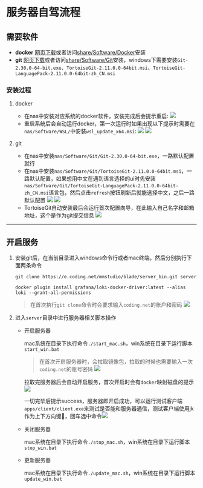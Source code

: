 # 服务器自驾流程

## 需要软件
- **docker** [网页下载](https://www.docker.com/get-started)或者访问[share/Software/Docker](nas.diandian.info/Software/Docker/)安装
- **git** [网页下载](https://tortoisegit.org)或者访问[share/Software/Git](nas.diandian.info/Software/Docker/)安装，windows下需要安装`Git-2.30.0-64-bit.exe`、`TortoiseGit-2.11.0.0-64bit.msi`、`TortoiseGit-LanguagePack-2.11.0.0-64bit-zh_CN.msi`

### 安装过程
1. docker
   * 在nas中安装对应系统的docker软件，安装完成后会提示重启: ![](doc/image/self1.png)
   * 重启系统后会自动运行docker，第一次运行时如果出现以下提示时需要在`nas/Software/WSL/`中安装`wsl_update_x64.msi`: 
    ![](doc/image/self2.png)
    ![](doc/image/self3.png)

2. git
   * 在nas中安装`nas/Software/Git/Git-2.30.0-64-bit.exe`，一路默认配置就行
   * 在nas中安装`nas/Software/Git/TortoiseGit-2.11.0.0-64bit.msi`，一路默认配置，如果想用中文在遇到语言选择的ui时先安装`nas/Software/Git/TortoiseGit-LanguagePack-2.11.0.0-64bit-zh_CN.msi`语言包，然后点击`refresh`按钮刷新后就能选择中文，之后一路默认配置
    ![](doc/image/self4.png)
    ![](doc/image/self5.png)
   * TortoiseGit自动安装最后会运行首次配置向导，在此输入自己名字和邮箱地址，这个是作为git提交信息
    ![](doc/image/self6.png)
   
----------------------

## 开启服务
1. 安装git后，在当前目录进入windows命令行或者mac终端，然后分别执行下面两条命令

    ```
    git clone https://e.coding.net/mmstudio/blade/server_bin.git server

    docker plugin install grafana/loki-docker-driver:latest --alias loki --grant-all-permissions
    ```

    > 在首次执行`git clone`命令时会要求输入`coding.net`的账户和密码 ![](doc/image/self7.png)

2. 进入`server`目录中进行服务器相关脚本操作

    * 开启服务器

        mac系统在目录下执行命令`./start_mac.sh`，win系统在目录下运行脚本`start_win.bat`
        > 在首次开启服务器时，会拉取镜像包，拉取的时候也需要输入一次`coding.net`的账号密码 ![](doc/image/self8.png)

        拉取完服务器后会自动开启服务，首次开启时会有`docker`映射磁盘的提示 ![](doc/image/self9.png)

        一切完毕后提示success，服务器即开启成功，可以运行测试客户端`apps/client/client.exe`来测试是否能和服务器通信，测试客户端使用jk作为上下方向键，回车选中命令![](doc/image/self10.png)

    * 关闭服务器
     
        mac系统在目录下执行命令`./stop_mac.sh`，win系统在目录下运行脚本`stop_win.bat`

    * 更新服务器

        mac系统在目录下执行命令`./update_mac.sh`，win系统在目录下运行脚本`update_win.bat`

